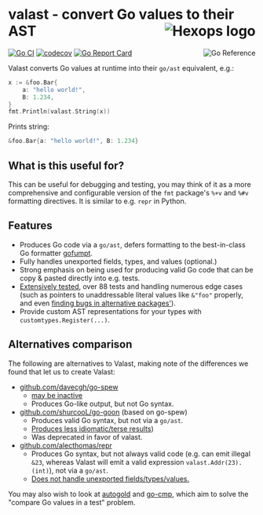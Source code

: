 # valast - convert Go values to their AST <a href="https://hexops.com"><img align="right" alt="Hexops logo" src="https://raw.githubusercontent.com/hexops/media/master/readme.svg"></img></a>

<a href="https://pkg.go.dev/github.com/hexops/valast"><img src="https://pkg.go.dev/badge/badge/github.com/hexops/valast.svg" alt="Go Reference" align="right"></a>
  
[![Go CI](https://github.com/hexops/valast/workflows/Go%20CI/badge.svg)](https://github.com/hexops/valast/actions) [![codecov](https://codecov.io/gh/hexops/valast/branch/main/graph/badge.svg?token=Iw1FdYk0m8)](https://codecov.io/gh/hexops/valast) [![Go Report Card](https://goreportcard.com/badge/github.com/hexops/valast)](https://goreportcard.com/report/github.com/hexops/valast)

Valast converts Go values at runtime into their `go/ast` equivalent, e.g.:

```Go
x := &foo.Bar{
    a: "hello world!",
    B: 1.234,
}
fmt.Println(valast.String(x))
```

Prints string:

```Go
&foo.Bar{a: "hello world!", B: 1.234}
```

## What is this useful for?

This can be useful for debugging and testing, you may think of it as a more comprehensive and configurable version of the `fmt` package's `%+v` and `%#v` formatting directives. It is similar to e.g. `repr` in Python.

## Features

- Produces Go code via a `go/ast`, defers formatting to the best-in-class Go formatter [gofumpt](https://github.com/mvdan/gofumpt).
- Fully handles unexported fields, types, and values (optional.)
- Strong emphasis on being used for producing valid Go code that can be copy & pasted directly into e.g. tests.
- [Extensively tested](https://github.com/hexops/valast/tree/main/testdata), over 88 tests and handling numerous edge cases (such as pointers to unaddressable literal values like `&"foo"` properly, and even [finding bugs in alternative packages'](https://github.com/shurcooL/go-goon/issues/15)).
- Provide custom AST representations for your types with `customtypes.Register(...)`.

## Alternatives comparison

The following are alternatives to Valast, making note of the differences we found that let us to create Valast:

- [github.com/davecgh/go-spew](https://github.com/davecgh/go-spew)
    - [may be inactive](https://github.com/davecgh/go-spew/issues/128)
    - Produces Go-like output, but not Go syntax.
- [github.com/shurcooL/go-goon](https://github.com/shurcooL/go-goon) (based on go-spew)
    - Produces valid Go syntax, but not via a `go/ast`.
    - [Produces less idiomatic/terse results](https://github.com/shurcooL/go-goon/issues/11))
    - Was deprecated in favor of valast.
- [github.com/alecthomas/repr](https://github.com/alecthomas/repr)
    - Produces Go syntax, but not always valid code (e.g. can emit illegal `&23`, whereas Valast will emit a valid expression `valast.Addr(23).(int)`), not via a `go/ast`.
    - [Does not handle unexported fields/types/values.](https://github.com/alecthomas/repr/pull/13)

You may also wish to look at [autogold](https://github.com/hexops/autogold) and [go-cmp](https://github.com/google/go-cmp), which aim to solve the "compare Go values in a test" problem.
